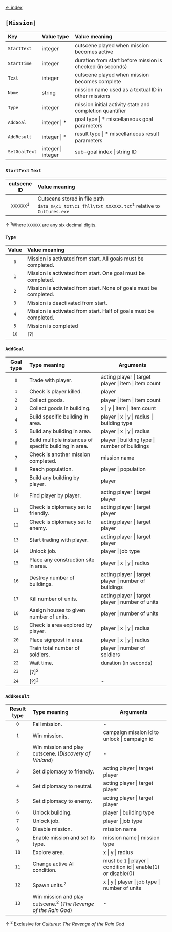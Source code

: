 [← index](../index.md)

## `[Mission]`
| Key           | Value type         | Value meaning                                              |
|:--------------|:-------------------|:-----------------------------------------------------------|
| `StartText`   | integer            | cutscene played when mission becomes active                |
| `StartTime`   | integer            | duration from start before mission is checked (in seconds) |
| `Text`        | integer            | cutscene played when mission becomes complete              |
| `Name`        | string             | mission name used as a textual ID in other missions        |
| `Type`        | integer            | mission initial activity state and completion quantifier   |
| `AddGoal`     | integer \| *       | goal type \| * miscellaneous goal parameters               |
| `AddResult`   | integer \| *       | result type \| * miscellaneous result parameters           |
| `SetGoalText` | integer \| integer | sub-goal index \| string ID                                |

### `StartText` `Text`

|     cutscene ID      | Value meaning                                                                                              |
|:--------------------:|:-----------------------------------------------------------------------------------------------------------|
| `XXXXXX`<sup>1</sup> | Cutscene stored in file path `data_m\c1_txt\c1_fhll\txt_XXXXXX.txt`<sup>1</sup> relative to `Cultures.exe` |
↑ <sup>1</sup>Where `XXXXXX` are any six decimal digits.

### `Type`

| Value | Value meaning                                                     |
|:-----:|:------------------------------------------------------------------|
|  `0`  | Mission is activated from start. All goals must be completed.     |
|  `1`  | Mission is activated from start. One goal must be completed.      |
|  `2`  | Mission is activated from start. None of goals must be completed. |
|  `3`  | Mission is deactivated from start.                                |
|  `4`  | Mission is activated from start. Half of goals must be completed. |
|  `5`  | Mission is completed                                              |
| `10`  | [?]                                                               |

### `AddGoal`

| Goal type | Type meaning                                           | Arguments                                             |
|:---------:|:-------------------------------------------------------|-------------------------------------------------------|
|    `0`    | Trade with player.                                     | acting player \| target player \| item \| item count  |
|    `1`    | Check is player killed.                                | player                                                |
|    `2`    | Collect goods.                                         | player \| item \| item count                          |
|    `3`    | Collect goods in building.                             | x \| y \| item \| item count                          |
|    `4`    | Build specific building in area.                       | player \| x \| y \| radius \| building type           |
|    `5`    | Build any building in area.                            | player \| x \| y \| radius                            |
|    `6`    | Build multiple instances of specific building in area. | player \| building type \| number of buildings        |
|    `7`    | Check is another mission completed.                    | mission name                                          |
|    `8`    | Reach population.                                      | player \| population                                  |
|    `9`    | Build any building by player.                          | player                                                |
|   `10`    | Find player by player.                                 | acting player \| target player                        |
|   `11`    | Check is diplomacy set to friendly.                    | acting player \| target player                        |
|   `12`    | Check is diplomacy set to enemy.                       | acting player \| target player                        |
|   `13`    | Start trading with player.                             | acting player \| target player                        |
|   `14`    | Unlock job.                                            | player \| job type                                    |
|   `15`    | Place any construction site in area.                   | player \| x \| y \| radius                            |
|   `16`    | Destroy number of buildings.                           | acting player \| target player \| number of buildings |
|   `17`    | Kill number of units.                                  | acting player \| target player \| number of units     |
|   `18`    | Assign houses to given number of units.                | player \| number of units                             |
|   `19`    | Check is area explored by player.                      | player \| x \| y \| radius                            |
|   `20`    | Place signpost in area.                                | player \| x \| y \| radius                            |
|   `21`    | Train total number of soldiers.                        | player \| number of soldiers                          |
|   `22`    | Wait time.                                             | duration (in seconds)                                 |
|   `23`    | [?]<sup>2</sup>                                        |                                                       |
|   `24`    | [?]<sup>2</sup>                                        | -                                                     |

### `AddResult`

| Result type | Type meaning                                                               | Arguments                                                        |
|:-----------:|:---------------------------------------------------------------------------|------------------------------------------------------------------|
|     `0`     | Fail mission.                                                              | -                                                                |
|     `1`     | Win mission.                                                               | campaign mission id to unlock \| campaign id                     |
|     `2`     | Win mission and play cutscene. (*Discovery of Vinland*)                    | -                                                                |
|     `3`     | Set diplomacy to friendly.                                                 | acting player \| target player                                   |
|     `4`     | Set diplomacy to neutral.                                                  | acting player \| target player                                   |
|     `5`     | Set diplomacy to enemy.                                                    | acting player \| target player                                   |
|     `6`     | Unlock building.                                                           | player \| building type                                          |
|     `7`     | Unlock job.                                                                | player \| job type                                               |
|     `8`     | Disable mission.                                                           | mission name                                                     |
|     `9`     | Enable mission and set its type.                                           | mission name \| mission type                                     |
|    `10`     | Explore area.                                                              | x \| y \| radius                                                 |
|    `11`     | Change active AI condition.                                                | must be `1` \| player \| condition id \| enable(1) or disable(0) |
|    `12`     | Spawn units.<sup>2</sup>                                                   | x \| y \| player \| job type \| number of units                  |
|    `13`     | Win mission and play cutscene.<sup>2</sup> (*The Revenge of the Rain God*) | -                                                                |

↑ <sup>2</sup> Exclusive for *Cultures: The Revenge of the Rain God*